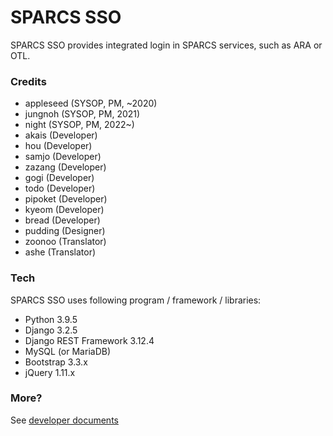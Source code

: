 # SPARCS SSO

SPARCS SSO provides integrated login in SPARCS services, such as ARA or OTL.

### Credits
* appleseed (SYSOP, PM, ~2020)
* jungnoh (SYSOP, PM, 2021)
* night (SYSOP, PM, 2022~)
* akais (Developer)
* hou (Developer)
* samjo (Developer)
* zazang (Developer)
* gogi (Developer)
* todo (Developer)
* pipoket (Developer)
* kyeom (Developer)
* bread (Developer)
* pudding (Designer)
* zoonoo (Translator)
* ashe (Translator)


### Tech

SPARCS SSO uses following program / framework / libraries:
* Python 3.9.5
* Django 3.2.5
* Django REST Framework 3.12.4
* MySQL (or MariaDB)
* Bootstrap 3.3.x
* jQuery 1.11.x


### More?
See [developer documents](https://wiki.sparcs.org/w/index.php/SPARCS_SSO)

